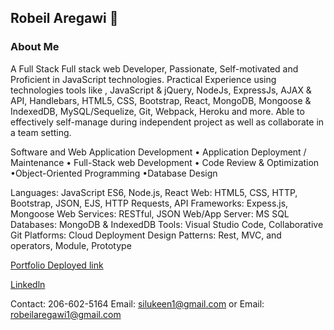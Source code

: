 ## Robeil Aregawi 👋

### About Me

A Full Stack Full stack web Developer, Passionate, Self-motivated and Proficient in JavaScript technologies. Practical Experience using technologies tools like , JavaScript & jQuery, NodeJs, ExpressJs, AJAX & API, Handlebars, HTML5, CSS, Bootstrap, React, MongoDB, Mongoose & IndexedDB, MySQL/Sequelize, Git, Webpack, Heroku and more. Able to effectively self-manage during independent project as well as collaborate in a team setting.

Software and Web Application Development • Application Deployment / Maintenance • Full-Stack web Development • Code Review & Optimization  •Object-Oriented Programming •Database Design

Languages: JavaScript ES6, Node.js, React
Web: HTML5, CSS, HTTP, Bootstrap, JSON, EJS, HTTP Requests, API 
Frameworks: Expess.js, Mongoose
Web Services: RESTful, JSON
Web/App Server: MS SQL
Databases: MongoDB & IndexedDB
Tools: Visual Studio Code, Collaborative Git
Platforms: Cloud Deployment
Design Patterns: Rest, MVC, and operators, Module, Prototype

[Portfolio Deployed link](https://robeil.github.io/portfolio-/)

[Linkedln](https://www.linkedin.com/in/robeil-aregawi-002aa91a6)

Contact: 206-602-5164 
Email: silukeen1@gmail.com 
or
Email: robeilaregawi1@gmail.com

